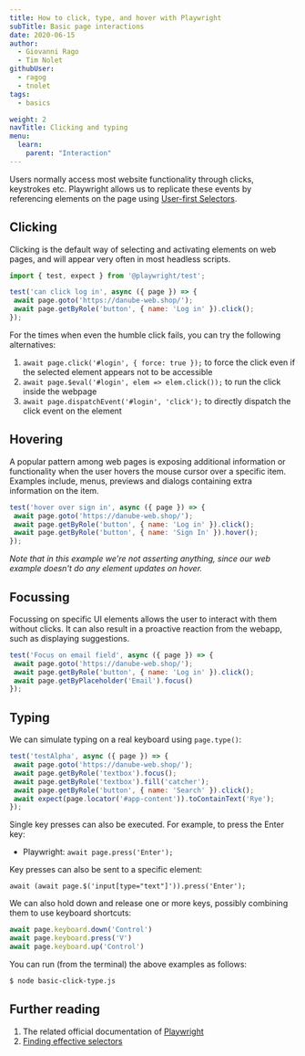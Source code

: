 ```yaml
---
title: How to click, type, and hover with Playwright
subTitle: Basic page interactions
date: 2020-06-15
author:
  - Giovanni Rago
  - Tim Nolet
githubUser:
  - ragog
  - tnolet
tags:
  - basics

weight: 2
navTitle: Clicking and typing
menu:
  learn:
    parent: "Interaction"
---
```


Users normally access most website functionality through clicks, keystrokes etc. Playwright allows us to replicate these events by referencing elements on the page using [User-first Selectors](https://www.checklyhq.com/blog/playwright-user-first-selectors/).

<!-- more -->

## Clicking

Clicking is the default way of selecting and activating elements on web pages, and will appear very often in most headless scripts.

 ```js
import { test, expect } from '@playwright/test';

test('can click log in', async ({ page }) => {
  await page.goto('https://danube-web.shop/');
  await page.getByRole('button', { name: 'Log in' }).click();
});
 ```


For the times when even the humble click fails, you can try the following alternatives:
1. `await page.click('#login', { force: true });` to force the click even if the selected element appears not to be accessible
2. `await page.$eval('#login', elem => elem.click());` to run the click inside the webpage
3. `await page.dispatchEvent('#login', 'click');` to directly dispatch the click event on the element

## Hovering

A popular pattern among web pages is exposing additional information or functionality when the user hovers the mouse cursor over a specific item. Examples include, menus, previews and dialogs containing extra information on the item.


 ```js
test('hover over sign in', async ({ page }) => {
  await page.goto('https://danube-web.shop/');
  await page.getByRole('button', { name: 'Log in' }).click();
  await page.getByRole('button', { name: 'Sign In' }).hover();
});
 ```
*Note that in this example we're not asserting anything, since our web example doesn't do any element updates on hover.*

## Focussing

Focussing on specific UI elements allows the user to interact with them without clicks. It can also result in a proactive reaction from the webapp, such as displaying suggestions.


 ```js
test('Focus on email field', async ({ page }) => {
  await page.goto('https://danube-web.shop/');
  await page.getByRole('button', { name: 'Log in' }).click();
  await page.getByPlaceholder('Email').focus()
});
 ```


## Typing

We can simulate typing on a real keyboard using `page.type()`:


 ```js
test('testAlpha', async ({ page }) => {
  await page.goto('https://danube-web.shop/');
  await page.getByRole('textbox').focus();
  await page.getByRole('textbox').fill('catcher');
  await page.getByRole('button', { name: 'Search' }).click();
  await expect(page.locator('#app-content')).toContainText('Rye');
});
 ```


Single key presses can also be executed. For example, to press the Enter key:
- Playwright: `await page.press('Enter');`

Key presses can also be sent to a specific element:

`await (await page.$('input[type="text"]')).press('Enter');`

We can also hold down and release one or more keys, possibly combining them to use keyboard shortcuts:

```js
await page.keyboard.down('Control')
await page.keyboard.press('V')
await page.keyboard.up('Control')
```

You can run (from the terminal) the above examples as follows:
```sh
$ node basic-click-type.js
```

## Further reading
1. The related official documentation of [Playwright](https://playwright.dev/docs/input#mouse-click) 
2. [Finding effective selectors](/learn/playwright/selectors/)

